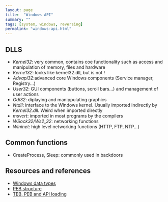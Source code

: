 ```yaml
---
layout: page
title:  "Windows API"
summary: ""
tags: [system, windows, reversing]
permalink: "windows-api.html"
---
```


## DLLS
* *Kernel32*: very common, contains coe functionality such as access and
manipulation of memory, files and hardware
* *Kerne132*: looks like kernel32.dll, but is not !
* *Advapi32*:advanced core Windows components (Service manager, Registry...)
* *User32*: GUI components (buttons, scroll bars...) and management of user
actions
* *Gdi32*: diplaying and manippulating graphics
* *Ntdll*: interface to the Windows kernel. Usually imported indirectly by
*Kernel32.dll*. Weird when imported directly
* *msvcrt*: imported in most programs by the compilers
* *WSock32/Ws2_32*: networking functions
* *Wininet*: high level networking functions (HTTP, FTP, NTP...)


## Common functions
* CreateProcess, Sleep: commonly used in backdoors

## Resources and references
* [Windows data types](https://docs.microsoft.com/en-us/windows/win32/winprog/windows-data-types)
* [PEB structure](https://www.geoffchappell.com/studies/windows/win32/ntdll/structs/peb/index.htm)
* [TEB, PEB and API loading](https://rvsec0n.wordpress.com/2019/09/13/routines-utilizing-tebs-and-pebs/)